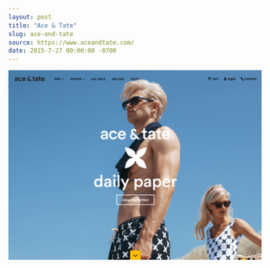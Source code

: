 ```yaml
---
layout: post
title: "Ace & Tate"
slug: ace-and-tate
source: https://www.aceandtate.com/
date: 2015-7-27 00:00:00 -0700
---
```


<img src="/assets/img/screenshots/ace-and-tate.jpg">
